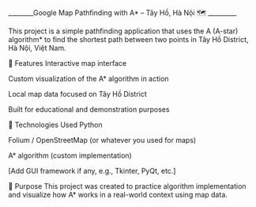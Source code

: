 ________Google Map Pathfinding with A* – Tây Hồ, Hà Nội 🗺️ _________

This project is a simple pathfinding application that uses the A (A-star) algorithm* to find the shortest path between two points in Tây Hồ District, Hà Nội, Việt Nam.

🚀 Features
Interactive map interface

Custom visualization of the A* algorithm in action

Local map data focused on Tây Hồ District

Built for educational and demonstration purposes

🔧 Technologies Used
Python

Folium / OpenStreetMap (or whatever you used for maps)

A* algorithm (custom implementation)

[Add GUI framework if any, e.g., Tkinter, PyQt, etc.]

🎯 Purpose
This project was created to practice algorithm implementation and visualize how A* works in a real-world context using map data.

